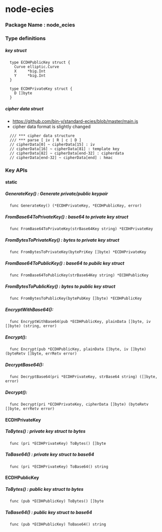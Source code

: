 # node-ecies

### Package Name : node_ecies

### Type definitions
##### key struct
```
  type ECDHPublicKey struct {
    Curve elliptic.Curve
    X     *big.Int
    Y     *big.Int
  }

  type ECDHPrivateKey struct {
    D []byte
  }
```

##### cipher data struct
 - https://github.com/bin-y/standard-ecies/blob/master/main.js
 - cipher data format is slightly changed
```
  /// *** cipher data structure
  /// *** parse [ iv | R | c | D ]
  // cipherData[0] ~ cipherData[15] : iv
  // cipherData[16] ~ cipherData[81] : template key
  // cipherData[82] ~ cipherData[end-32] : cipherdata
  // cipherData[end-32] ~ cipherData[end] : hmac
```

### Key APIs
#### static
##### GenerateKey() : Generate private/public keypair
```
  func GenerateKey() (*ECDHPrivateKey, *ECDHPublicKey, error) 
```

##### FromBase64ToPrivateKey() : base64 to private key struct
```  
  func FromBase64ToPrivateKey(strBase64Key string) *ECDHPrivateKey 
```

##### FromBytesToPrivateKey() : bytes to private key struct
```
  func FromBytesToPrivateKey(bytePriKey []byte) *ECDHPrivateKey
```

##### FromBase64ToPublicKey() : base64 to pubilc key struct
```
  func FromBase64ToPublicKey(strBase64Key string) *ECDHPublicKey
```

##### FromBytesToPublicKey() : bytes to public key struct
```
  func FromBytesToPublicKey(bytePubKey []byte) *ECDHPublicKey
```

##### EncryptWithBase64():
```
  func EncryptWithBase64(pub *ECDHPublicKey, plainData []byte, iv []byte) (string, error)
```

##### Encrypt():
```
  func Encrypt(pub *ECDHPublicKey, plainData []byte, iv []byte) (byteRetv []byte, errRetv error)
```

##### DecryptBase64():
```
  func DecryptBase64(pri *ECDHPrivateKey, strBase64 string) ([]byte, error)
```

##### Decrypt():
```
  func Decrypt(pri *ECDHPrivateKey, cipherData []byte) (byteRetv []byte, errRetv error)
```

#### ECDHPrivateKey
##### ToBytes() : private key struct to bytes
```  
  func (pri *ECDHPrivateKey) ToBytes() []byte
```

##### ToBase64() : private key struct to base64
```
  func (pri *ECDHPrivateKey) ToBase64() string
```

#### ECDHPublicKey
##### ToBytes() : public key struct to bytes
```
  func (pub *ECDHPublicKey) ToBytes() []byte 
```

##### ToBase64() : public key struct to base64
```
  func (pub *ECDHPublicKey) ToBase64() string 
```
